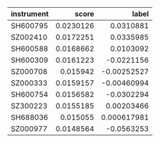 | instrument   |     score |        label |
|:-------------|----------:|-------------:|
| SH600795     | 0.0230126 |  0.0310881   |
| SZ002410     | 0.0172251 |  0.0335985   |
| SH600588     | 0.0168662 |  0.0103092   |
| SH600309     | 0.0161223 | -0.0221156   |
| SZ000708     | 0.015942  | -0.00252527  |
| SZ000333     | 0.0159157 | -0.00460994  |
| SH600754     | 0.0156582 | -0.0302294   |
| SZ300223     | 0.0155185 |  0.00203466  |
| SH688036     | 0.015055  |  0.000617981 |
| SZ000977     | 0.0148564 | -0.0563253   |